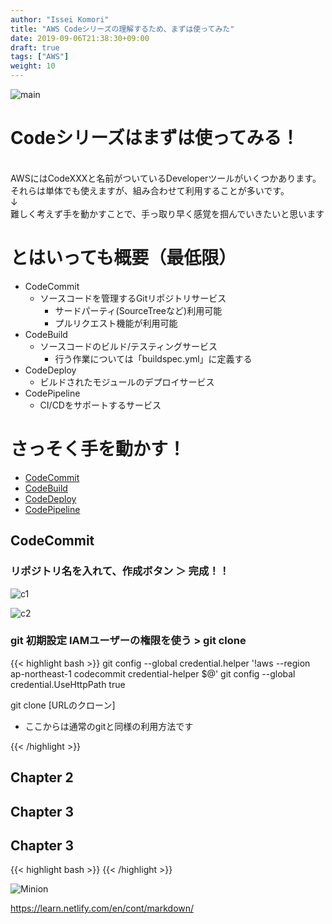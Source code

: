 ```yaml
---
author: "Issei Komori"
title: "AWS Codeシリーズの理解するため、まずは使ってみた"
date: 2019-09-06T21:38:30+09:00
draft: true
tags: ["AWS"]
weight: 10
---
```


![main](/posts/code3/1.png)


# Codeシリーズはまずは使ってみる！
<br>
AWSにはCodeXXXと名前がついているDeveloperツールがいくつかあります。<br>
それらは単体でも使えますが、組み合わせて利用することが多いです。<br>
↓<br>
難しく考えず手を動かすことで、手っ取り早く感覚を掴んでいきたいと思います

# とはいっても概要（最低限）
- CodeCommit
  - ソースコードを管理するGitリポジトリサービス
    - サードパーティ(SourceTreeなど)利用可能
    - プルリクエスト機能が利用可能
- CodeBuild
  - ソースコードのビルド/テスティングサービス
    - 行う作業については「buildspec.yml」に定義する
- CodeDeploy
  - ビルドされたモジュールのデプロイサービス
- CodePipeline
  - CI/CDをサポートするサービス

# さっそく手を動かす！
  - [CodeCommit](#chapter-1)
  - [CodeBuild](#chapter-2)
  - [CodeDeploy](#chapter-3)
  - [CodePipeline](#chapter-4)

## CodeCommit <a id="chapter-1"></a>

### リポジトリ名を入れて、作成ボタン ＞ 完成！！

![c1](/posts/code3/c1.png)

![c2](/posts/code3/c2.png)

### git 初期設定 IAMユーザーの権限を使う > git clone
{{< highlight bash >}}
git config --global credential.helper '!aws --region ap-northeast-1 codecommit credential-helper $@'
git config --global credential.UseHttpPath true

git clone [URLのクローン]

- ここからは通常のgitと同様の利用方法です

{{< /highlight >}}

## Chapter 2 <a id="chapter-2"></a>

## Chapter 3 <a id="chapter-3"></a>

## Chapter 3 <a id="chapter-3"></a>

{{< highlight bash >}}
{{< /highlight >}}

![Minion](https://octodex.github.com/images/minion.png)

https://learn.netlify.com/en/cont/markdown/
